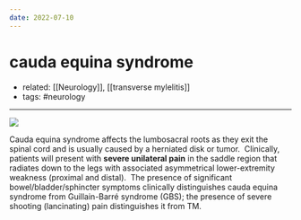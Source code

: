 ```yaml
---
date: 2022-07-10
---
```


# cauda equina syndrome

- related: [[Neurology]], [[transverse mylelitis]]
- tags: #neurology
---

![](https://photos.thisispiggy.com/file/wikiFiles/20220710102914.png)

Cauda equina syndrome affects the lumbosacral roots as they exit the spinal cord and is usually caused by a herniated disk or tumor.  Clinically, patients will present with **severe unilateral pain** in the saddle region that radiates down to the legs with associated asymmetrical lower-extremity weakness (proximal and distal).  The presence of significant bowel/bladder/sphincter symptoms clinically distinguishes cauda equina syndrome from Guillain-Barré syndrome (GBS); the presence of severe shooting (lancinating) pain distinguishes it from TM.
